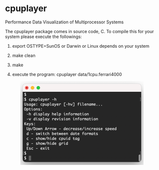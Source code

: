 cpuplayer
=========

Performance Data Visualization of Multiprocessor Systems

The cpuplayer package comes in source code, C. To compile this for your system please execute the followings:

  1. export OSTYPE=SunOS or Darwin or Linux depends on your system
    
  2. make clean
    
  3. make
     
  4. execute the program: cpuplayer data/1cpu.ferrari4000
  
<div align="center">
<img src="/docs/img/cpuplayer_help.png" height="80%" width="80%" />
</div>
